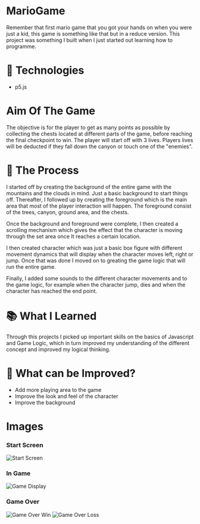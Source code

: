 # MarioGame
Remember that first mario game that you got your hands on when you were just a kid, this game is something like that but in a reduce version. This project was something I built when I just started out learning how to programme.

# :takeout_box: Technologies 
- p5.js

# Aim Of The Game
The objective is for the player to get as many points as possible by collecting the chests located at different parts of the game, before reaching the final checkpoint to win. The player will start off with 3 lives. Players lives will be deducted if they fall down the canyon or touch one of the "enemies".

# :hammer: The Process
I started off by creating the background of the entire game with the mountains and the clouds in mind. Just a basic background to start things off. Thereafter, I followed up by creating the foreground which is the main area that most of the player interaction will happen. The foreground consist of the trees, canyon, ground area, and the chests. 

Once the background and foreground were complete, I then created a scrolling mechanism which gives the effect that the character is moving through the set area once It reaches a certain location.

I then created character which was just a basic box figure with different movement dynamics that will display when the character moves left, right or jump. Once that was done I moved on to greating the game logic that will run the entire game.

Finally, I added some sounds to the different character movements and to the game logic, for example when the character jump, dies and when the character has reached the end point.

# :books: What I Learned
Through this projects I picked up important skills on the basics of Javascript and Game Logic, which in turn improved my understanding of the different concept and improved my logical thinking.

# :thought_balloon: What can be Improved?
- Add more playing area to the game
- Improve the look and feel of the character 
- Improve the background

# Images
### Start Screen 
![Start Screen](/assets/img1.png)
### In Game
![Game Display](/assets/img2.png)
### Game Over 
![Game Over Win](/assets/img3.png)
![Game Over Loss](/assets/img4.png)
